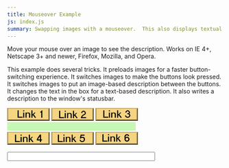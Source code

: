```yaml
---
title: Mouseover Example
js: index.js
summary: Swapping images with a mouseover.  This also displays textual descriptions and can put a message in the status bar.
---
```


Move your mouse over an image to see the description.  Works on IE 4+, Netscape 3+ and newer, Firefox, Mozilla, and Opera.

This example does several tricks.  It preloads images for a faster button-switching experience.  It switches images to make the buttons look pressed.  It switches images to put an image-based description between the buttons.  It changes the text in the box for a text-based description.  It also writes a description to the window's statusbar.

<P><a href="#" onmouseover="description(1)" onmouseout="description(0)"><IMG SRC="link1.gif" WIDTH="99" HEIGHT="30" BORDER="0" NAME="Img1"></a> <a href="#" onmouseover="description(2)" onmouseout="description(0)"><IMG SRC="link2.gif" WIDTH="99" HEIGHT="30" BORDER="0" NAME="Img2"></a> <a href="#" onmouseover="description(3)" onmouseout="description(0)"><IMG SRC="link3.gif" WIDTH="99" HEIGHT="30" BORDER="0" NAME="Img3"></a><br>
<IMG SRC="blank.gif" WIDTH="300" HEIGHT="20" BORDER="0" NAME="ImgDesc"><BR> <a href="#" onmouseover="description(4)" onmouseout="description(0)"><IMG SRC="link4.gif" WIDTH="99" HEIGHT="30" BORDER="0" NAME="Img4"></a> <a href="#" onmouseover="description(5)" onmouseout="description(0)"><IMG SRC="link5.gif" WIDTH="99" HEIGHT="30" BORDER="0" NAME="Img5"></a> <a href="#" onmouseover="description(6)" onmouseout="description(0)"><IMG SRC="link6.gif" WIDTH="99" HEIGHT="30" BORDER="0" NAME="Img6"></a></p>
<FORM NAME="Form1">
<P><INPUT TYPE="text" SIZE="40" NAME="Text1"></P>
</form>
